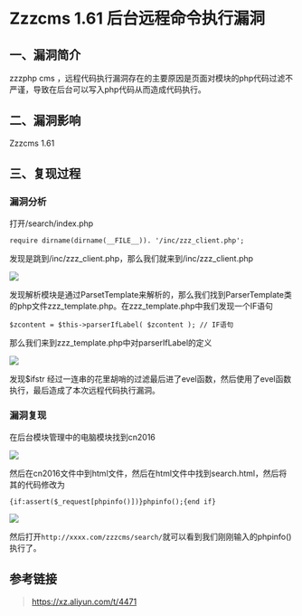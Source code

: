 Zzzcms 1.61 后台远程命令执行漏洞
================================

一、漏洞简介
------------

zzzphp cms
，远程代码执行漏洞存在的主要原因是页面对模块的php代码过滤不严谨，导致在后台可以写入php代码从而造成代码执行。

二、漏洞影响
------------

Zzzcms 1.61

三、复现过程
------------

### 漏洞分析

打开/search/index.php

    require dirname(dirname(__FILE__)). '/inc/zzz_client.php';

发现是跳到/inc/zzz\_client.php，那么我们就来到/inc/zzz\_client.php

![](/Users/aresx/Documents/VulWiki/.resource/Zzzcms1.61后台远程命令执行漏洞/media/rId25.png)

发现解析模块是通过ParsetTemplate来解析的，那么我们找到ParserTemplate类的php文件zzz\_template.php。在zzz\_template.php中我们发现一个IF语句

    $zcontent = $this->parserIfLabel( $zcontent ); // IF语句

那么我们来到zzz\_template.php中对parserIfLabel的定义

![](/Users/aresx/Documents/VulWiki/.resource/Zzzcms1.61后台远程命令执行漏洞/media/rId26.png)

发现\$ifstr
经过一连串的花里胡哨的过滤最后进了evel函数，然后使用了evel函数执行，最后造成了本次远程代码执行漏洞。

### 漏洞复现

在后台模块管理中的电脑模块找到cn2016

![](/Users/aresx/Documents/VulWiki/.resource/Zzzcms1.61后台远程命令执行漏洞/media/rId28.png)

然后在cn2016文件中到html文件，然后在html文件中找到search.html，然后将其的代码修改为

    {if:assert($_request[phpinfo()])}phpinfo();{end if}

![](/Users/aresx/Documents/VulWiki/.resource/Zzzcms1.61后台远程命令执行漏洞/media/rId29.png)

然后打开`http://xxxx.com/zzzcms/search/`就可以看到我们刚刚输入的phpinfo()执行了。

参考链接
--------

> https://xz.aliyun.com/t/4471
